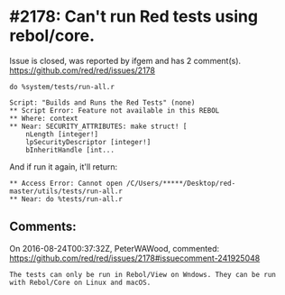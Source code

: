 
#2178: Can't run Red tests using rebol/core.
================================================================================
Issue is closed, was reported by ifgem and has 2 comment(s).
<https://github.com/red/red/issues/2178>

`do %system/tests/run-all.r`

```
Script: "Builds and Runs the Red Tests" (none)
** Script Error: Feature not available in this REBOL
** Where: context
** Near: SECURITY_ATTRIBUTES: make struct! [
    nLength [integer!]
    lpSecurityDescriptor [integer!]
    bInheritHandle [int...
```

And if run it again, it'll return:

```
** Access Error: Cannot open /C/Users/*****/Desktop/red-master/utils/tests/run-all.r
** Near: do %tests/run-all.r
```



Comments:
--------------------------------------------------------------------------------

On 2016-08-24T00:37:32Z, PeterWAWood, commented:
<https://github.com/red/red/issues/2178#issuecomment-241925048>

    The tests can only be run in Rebol/View on Wndows. They can be run with Rebol/Core on Linux and macOS.

